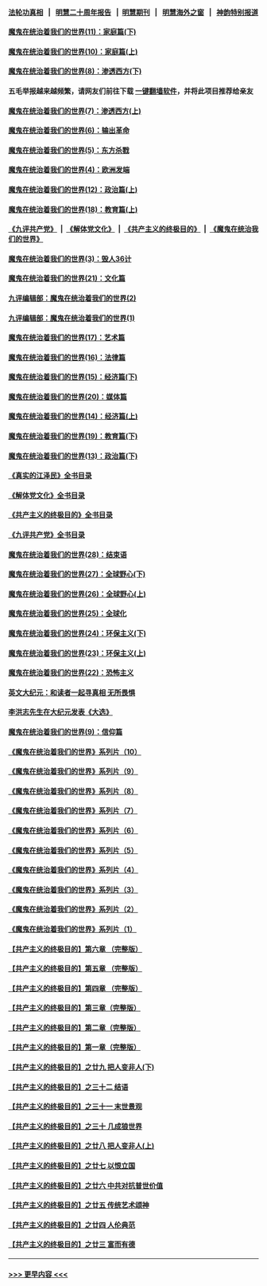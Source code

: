 #### [法轮功真相](https://github.com/gfw-breaker/truth/blob/master/README.md?t=0) &nbsp;&nbsp;|&nbsp;&nbsp; [明慧二十周年报告](https://github.com/gfw-breaker/mh-reports/blob/master/README.md?t=0) &nbsp;&nbsp;|&nbsp;&nbsp;[明慧期刊](https://github.com/gfw-breaker/mh-qikan) &nbsp;&nbsp;|&nbsp;&nbsp; [明慧海外之窗](https://github.com/gfw-breaker/mh-news/blob/master/README.md?t=0) &nbsp;&nbsp;|&nbsp;&nbsp; [神韵特别报道](https://github.com/gfw-breaker/mh-news/blob/master/shenyun.md?t=0)
#### [魔鬼在统治着我们的世界(11)：家庭篇(下)](../pages/nsc422/n10440961.md?t=11181650) 
#### [魔鬼在统治着我们的世界(10)：家庭篇(上)](../pages/nsc422/n10435448.md?t=11181650) 
#### [魔鬼在统治着我们的世界(8)：渗透西方(下)](../pages/nsc422/n10429603.md?t=11181650) 
#### 五毛举报越来越频繁，请网友们前往下载 [一键翻墙软件](https://github.com/gfw-breaker/ssr-accounts)，并将此项目推荐给亲友
#### [魔鬼在统治着我们的世界(7)：渗透西方(上)](../pages/nsc422/n10426013.md?t=11181650) 
#### [魔鬼在统治着我们的世界(6)：输出革命](../pages/nsc422/n10421536.md?t=11181650) 
#### [魔鬼在统治着我们的世界(5)：东方杀戮](../pages/nsc422/n10417707.md?t=11181650) 
#### [魔鬼在统治着我们的世界(4)：欧洲发端](../pages/nsc422/n10414890.md?t=11181650) 
#### [魔鬼在统治着我们的世界(12)：政治篇(上)](../pages/nsc422/n10444576.md?t=11181650) 
#### [魔鬼在统治着我们的世界(18)：教育篇(上)](../pages/nsc422/n10526970.md?t=11181650) 
#### [《九评共产党》](https://github.com/begood0513/9ping.md/blob/master/README.md) &nbsp;|&nbsp; [《解体党文化》](../../../../jtdwh.md/blob/master/README.md)  &nbsp;|&nbsp; [《共产主义的终极目的》](../../../../gczydzjmd.md/blob/master/README.md) &nbsp;|&nbsp; [《魔鬼在统治我们的世界》](../../../../mgztzwmdsj.md/blob/master/README.md) 
#### [魔鬼在统治着我们的世界(3)：毁人36计](../pages/nsc422/n10411583.md?t=11181650) 
#### [魔鬼在统治着我们的世界(21)：文化篇](../pages/nsc422/n10597706.md?t=11181650) 
#### [九评编辑部：魔鬼在统治着我们的世界(2)](../pages/nsc422/n10410036.md?t=11181650) 
#### [九评编辑部：魔鬼在统治着我们的世界(1)](../pages/nsc422/n10406825.md?t=11181650) 
#### [魔鬼在统治着我们的世界(17)：艺术篇](../pages/nsc422/n10499093.md?t=11181650) 
#### [魔鬼在统治着我们的世界(16)：法律篇](../pages/nsc422/n10485969.md?t=11181650) 
#### [魔鬼在统治着我们的世界(15)：经济篇(下)](../pages/nsc422/n10469975.md?t=11181650) 
#### [魔鬼在统治着我们的世界(20)：媒体篇](../pages/nsc422/n10586579.md?t=11181650) 
#### [魔鬼在统治着我们的世界(14)：经济篇(上)](../pages/nsc422/n10457370.md?t=11181650) 
#### [魔鬼在统治着我们的世界(19)：教育篇(下)](../pages/nsc422/n10564808.md?t=11181650) 
#### [魔鬼在统治着我们的世界(13)：政治篇(下)](../pages/nsc422/n10448270.md?t=11181650) 
#### [《真实的江泽民》全书目录](../pages/nsc422/n13721399.md?t=11181650) 
#### [《解体党文化》全书目录](../pages/nsc422/n13721157.md?t=11181650) 
#### [《共产主义的终极目的》全书目录](../pages/nsc422/n13721048.md?t=11181650) 
#### [《九评共产党》全书目录](../pages/nsc422/n13708085.md?t=11181650) 
#### [魔鬼在统治着我们的世界(28)：结束语](../pages/nsc422/n10936246.md?t=11181650) 
#### [魔鬼在统治着我们的世界(27)：全球野心(下)](../pages/nsc422/n10928319.md?t=11181650) 
#### [魔鬼在统治着我们的世界(26)：全球野心(上)](../pages/nsc422/n10900318.md?t=11181650) 
#### [魔鬼在统治着我们的世界(25)：全球化](../pages/nsc422/n10788205.md?t=11181650) 
#### [魔鬼在统治着我们的世界(24)：环保主义(下)](../pages/nsc422/n10695307.md?t=11181650) 
#### [魔鬼在统治着我们的世界(23)：环保主义(上)](../pages/nsc422/n10688613.md?t=11181650) 
#### [魔鬼在统治着我们的世界(22)：恐怖主义](../pages/nsc422/n10614727.md?t=11181650) 
#### [英文大纪元：和读者一起寻真相 无所畏惧](../pages/nsc422/n12542027.md?t=11181650) 
#### [李洪志先生在大纪元发表《大选》](../pages/nsc422/n12534746.md?t=11181650) 
#### [魔鬼在统治着我们的世界(9)：信仰篇](../pages/nsc422/n10432159.md?t=11181650) 
#### [《魔鬼在统治着我们的世界》系列片（10）](../pages/nsc422/n12292670.md?t=11181650) 
#### [《魔鬼在统治着我们的世界》系列片（9）](../pages/nsc422/n12290859.md?t=11181650) 
#### [《魔鬼在统治着我们的世界》系列片（8）](../pages/nsc422/n12287445.md?t=11181650) 
#### [《魔鬼在统治着我们的世界》系列片（7）](../pages/nsc422/n12283425.md?t=11181650) 
#### [《魔鬼在统治着我们的世界》系列片（6）](../pages/nsc422/n12282314.md?t=11181650) 
#### [《魔鬼在统治着我们的世界》系列片（5）](../pages/nsc422/n12281419.md?t=11181650) 
#### [《魔鬼在统治着我们的世界》系列片（4）](../pages/nsc422/n12274024.md?t=11181650) 
#### [《魔鬼在统治着我们的世界》系列片（3）](../pages/nsc422/n12271322.md?t=11181650) 
#### [《魔鬼在统治着我们的世界》系列片（2）](../pages/nsc422/n12269049.md?t=11181650) 
#### [《魔鬼在统治着我们的世界》系列片（1）](../pages/nsc422/n12267575.md?t=11181650) 
#### [【共产主义的终极目的】第六章 （完整版）](../pages/nsc422/n11428913.md?t=11181650) 
#### [【共产主义的终极目的】第五章 （完整版）](../pages/nsc422/n11428912.md?t=11181650) 
#### [【共产主义的终极目的】第四章 （完整版）](../pages/nsc422/n11428907.md?t=11181650) 
#### [【共产主义的终极目的】第三章（完整版）](../pages/nsc422/n11428848.md?t=11181650) 
#### [【共产主义的终极目的】第二章（完整版）](../pages/nsc422/n11428831.md?t=11181650) 
#### [【共产主义的终极目的】第一章（完整版）](../pages/nsc422/n11417651.md?t=11181650) 
#### [【共产主义的终极目的】之廿九 把人变非人(下)](../pages/nsc422/n11344140.md?t=11181650) 
#### [【共产主义的终极目的】之三十二 结语](../pages/nsc422/n11360535.md?t=11181650) 
#### [【共产主义的终极目的】之三十一 末世景观](../pages/nsc422/n11351129.md?t=11181650) 
#### [【共产主义的终极目的】之三十 几成狼世界](../pages/nsc422/n11348280.md?t=11181650) 
#### [【共产主义的终极目的】之廿八 把人变非人(上)](../pages/nsc422/n11340492.md?t=11181650) 
#### [【共产主义的终极目的】之廿七 以恨立国](../pages/nsc422/n11336944.md?t=11181650) 
#### [【共产主义的终极目的】之廿六 中共对抗普世价值](../pages/nsc422/n11324785.md?t=11181650) 
#### [【共产主义的终极目的】之廿五 传统艺术颂神](../pages/nsc422/n11296396.md?t=11181650) 
#### [【共产主义的终极目的】之廿四 人伦典范](../pages/nsc422/n11296397.md?t=11181650) 
#### [【共产主义的终极目的】之廿三 富而有德](../pages/nsc422/n11283598.md?t=11181650) 

----
#### [ >>> 更早内容 <<< ](../indexes/nsc422-earlier.md)
